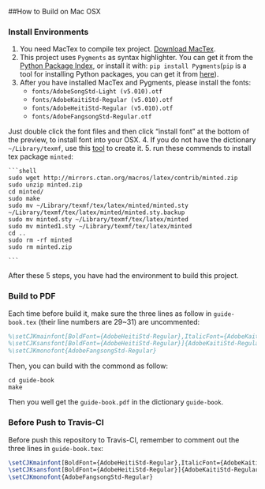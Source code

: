 ##How to Build on Mac OSX
### Install Environments
1. You need MacTex to compile tex project. [Download MacTex](http://tug.org/cgi-bin/mactex-download/MacTeX.pkg).
2. This project uses `Pygments` as syntax highlighter. You can get it from the [Python Package Index](https://pypi.python.org/pypi/Pygments), or install it with: `pip install Pygments`(`pip` is a tool for installing Python packages, you can get it from [here](https://pypi.python.org/pypi/pip/)).
3. After you have installed MacTex and Pygments, please install the fonts: 
	* `fonts/AdobeSongStd-Light (v5.010).otf`
	* `fonts/AdobeKaitiStd-Regular (v5.010).otf`
	* `fonts/AdobeHeitiStd-Regular (v5.010).otf`
	* `fonts/AdobeFangsongStd-Regular.otf`  
  
  Just double click the font files and then click “install font” at the bottom of the preview, to install font into your OSX.
4. If you do not have the dictionary `~/Library/texmf`, use this [tool](https://www.msu.edu/~amunn/latex/make-local-texmf.zip) to create it.
5. run these commends to install tex package `minted`:  

	```shell
	sudo wget http://mirrors.ctan.org/macros/latex/contrib/minted.zip
	sudo unzip minted.zip
	cd minted/
	sudo make
	sudo mv ~/Library/texmf/tex/latex/minted/minted.sty ~/Library/texmf/tex/latex/minted/minted.sty.backup
	sudo mv minted.sty ~/Library/texmf/tex/latex/minted
	sudo mv minted1.sty ~/Library/texmf/tex/latex/minted
	cd ..
	sudo rm -rf minted
	sudo rm minted.zip
	
	``` 

After these 5 steps, you have had the environment to build this project.

### Build to PDF
Each time before build it, make sure the three lines as follow in `guide-book.tex` (their line numbers are 29~31) are uncommented:

```latex
%\setCJKmainfont[BoldFont={AdobeHeitiStd-Regular},ItalicFont={AdobeKaitiStd-Regular}]{AdobeSongStd-Light}
%\setCJKsansfont[BoldFont={AdobeHeitiStd-Regular}]{AdobeKaitiStd-Regular}
%\setCJKmonofont{AdobeFangsongStd-Regular}
```

Then, you can build with the commond as follow:

```shell
cd guide-book
make
```
Then you well get the `guide-book.pdf` in the dictionary `guide-book`.

### Before Push to Travis-CI
Before push this repository to Travis-CI, remember to comment out the three lines in `guide-book.tex`:

```latex
\setCJKmainfont[BoldFont={AdobeHeitiStd-Regular},ItalicFont={AdobeKaitiStd-Regular}]{AdobeSongStd-Light}
\setCJKsansfont[BoldFont={AdobeHeitiStd-Regular}]{AdobeKaitiStd-Regular}
\setCJKmonofont{AdobeFangsongStd-Regular}
```


